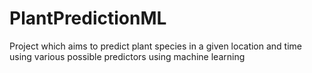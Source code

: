 # PlantPredictionML
Project which aims to predict plant species in a given location and time using various possible predictors using machine learning
